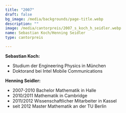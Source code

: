 ```yaml
---
title: "2007"
draft: false
bg_image: /media/backgrounds/page-title.webp
description: ""
image: /media/cantorpreis/2007_s_koch_h_seidler.webp
name: Sebastian Koch/Henning Seidler
type: cantorpreis

---
```

**Sebastian Koch:**

- Studium der Engineering Physics in München
- Doktorand bei Intel Mobile Communications

**Henning Seidler:**

- 2007-2010 Bachelor Mathematik in Halle
- 2010/2011 Mathematik in Cambridge
- 2011/2012 Wissenschaftlicher Mitarbeiter in Kassel
- seit 2012 Master Mathematik an der TU Berlin
